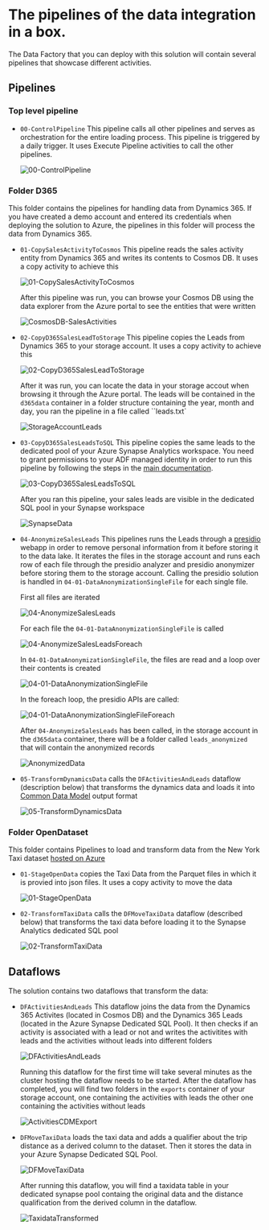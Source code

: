 # The pipelines of the data integration in a box. 

The Data Factory that you can deploy with this solution will contain several pipelines that showcase different activities.

## Pipelines 

### Top level pipeline 

- ``00-ControlPipeline`` This pipeline calls all other pipelines and serves as orchestration for the entire loading process. This pipeline is triggered by a daily trigger. It uses Execute Pipeline activities to call the other pipelines. 

    ![00-ControlPipeline](images/00-ControlPipeline.png?raw=true)

### Folder D365

This folder contains the pipelines for handling data from Dynamics 365. If you have created a demo account and entered its credentials when deploying the solution to Azure, the pipelines in this folder will process the data from Dynamics 365. 

- ``01-CopySalesActivityToCosmos`` This pipeline reads the sales activity entity from Dynamics 365 and writes its contents to Cosmos DB. It uses a copy activity to achieve this

    ![01-CopySalesActivityToCosmos](images/01-CopySalesActivityToCosmos.png?raw=true)
    
    After this pipeline was run, you can browse your Cosmos DB using the data explorer from the Azure portal to see the entities that were written

    ![CosmosDB-SalesActivities](images/CosmosDB-SalesActivities.png?raw=true)

- ``02-CopyD365SalesLeadToStorage`` This pipeline copies the Leads from Dynamics 365 to your storage account. It uses a copy activity to achieve this

    ![02-CopyD365SalesLeadToStorage](images/02-CopyD365SalesLeadToStorage.png?raw=true)

    After it was run, you can locate the data in your storage accout when browsing it through the Azure portal. The leads will be contained in the ``d365data`` container in a folder structure containing the year, month and day, you ran the pipeline in a file called ``leads.txt`

    ![StorageAccountLeads](images/StorageAccountLeads.png?raw=true)

- ``03-CopyD365SalesLeadsToSQL`` This pipeline copies the same leads to the dedicated pool of your Azure Synapse Analytics workspace. You need to grant permissions to your ADF managed identity in order to run this pipeline by following the steps in the [main documentation](README.md).

    ![03-CopyD365SalesLeadsToSQL](images/03-CopyD365SalesLeadsToSQL.png?raw=true)

    After you ran this pipeline, your sales leads are visible in the dedicated SQL pool in your Synapse workspace

    ![SynapseData](images/SynapseData.png?raw=true)

- ``04-AnonymizeSalesLeads`` This pipelines runs the Leads through a [presidio](https://github.com/microsoft/presidio) webapp in order to remove personal information from it before storing it to the data lake. It iterates the files in the storage account and runs each row of each file through the presidio analyzer and presidio anonymizer before storing them to the storage account. Calling the presidio solution is handled in ``04-01-DataAnonymizationSingleFile`` for each single file. 

    First all files are iterated

    ![04-AnonymizeSalesLeads](images/04-AnonymizeSalesLeads.png?raw=true)

    For each file the ``04-01-DataAnonymizationSingleFile`` is called

    ![04-AnonymizeSalesLeadsForeach](images/04-AnonymizeSalesLeadsForeach.png?raw=true)

    In ``04-01-DataAnonymizationSingleFile``, the files are read and a loop over their contents is created

    ![04-01-DataAnonymizationSingleFile](images/04-01-DataAnonymizationSingleFile.png?raw=true)

    In the foreach loop, the presidio APIs are called:

    ![04-01-DataAnonymizationSingleFileForeach](images/04-01-DataAnonymizationSingleFileForeach.png?raw=true)

    After ``04-AnonymizeSalesLeads`` has been called, in the storage account in the ``d365data`` container, there will be a folder called ``leads_anonymized`` that will contain the anonymized records

    ![AnonymizedData](images/AnonymizedData.png?raw=true)

- ``05-TransformDynamicsData`` calls the ``DFActivitiesAndLeads`` dataflow (description below) that transforms the dynamics data and loads it into [Common Data Model](https://docs.microsoft.com/en-us/common-data-model/) output format

    ![05-TransformDynamicsData](images/05-TransformDynamicsData.png?raw=true)

### Folder OpenDataset

This folder contains Pipelines to load and transform data from the New York Taxi dataset [hosted on Azure](https://docs.microsoft.com/de-de/azure/open-datasets/dataset-taxi-yellow?tabs=azureml-opendatasets)

- ``01-StageOpenData`` copies the Taxi Data from the Parquet files in which it is provied into json files. It uses a copy activity to move the data

    ![01-StageOpenData](images/01-StageOpenData.png?raw=true)

- ``02-TransformTaxiData`` calls the ``DFMoveTaxiData`` dataflow (described below) that transforms the taxi data before loading it to the Synapse Analytics dedicated SQL pool

    ![02-TransformTaxiData](images/02-TransformTaxiData.png?raw=true)

## Dataflows

The solution contains two dataflows that transform the data:

- ``DFActivitiesAndLeads`` This dataflow joins the data from the Dynamics 365 Activites (located in Cosmos DB) and the Dynamics 365 Leads (located in the Azure Synapse Dedicated SQL Pool). It then checks if an activity is associated with a lead or not and writes the activitites with leads and the activities without leads into different folders

    ![DFActivitiesAndLeads](images/DFActivitiesAndLeads.png?raw=true)

    Running this dataflow for the first time will take several minutes as the cluster hosting the dataflow needs to be started. After the dataflow has completed, you will find two folders in the ``exports`` container of your storage account, one containing the activities with leads the other one containing the activities without leads

    ![ActivitiesCDMExport](images/ActivitiesCDMExport.png?raw=true)

- ``DFMoveTaxiData`` loads the taxi data and adds a qualifier about the trip distance as a derived column to the dataset. Then it stores the data in your Azure Synapse Dedicated SQL Pool.

    ![DFMoveTaxiData](images/DFMoveTaxiData.png?raw=true)

    After running this dataflow, you will find a taxidata table in your dedicated synapse pool containg the original data and the distance qualification from the derived column in the dataflow. 

    ![TaxidataTransformed](images/TaxidataTransformed.png?raw=true)
    